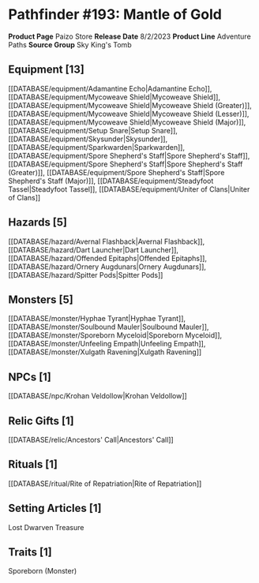 ﻿---
id: '206'
name: Pathfinder 193. Mantle of Gold
rarity: Common
type: Source

---
# Pathfinder #193: Mantle of Gold

**Product Page** Paizo Store
**Release Date** 8/2/2023
**Product Line** Adventure Paths
**Source Group** Sky King's Tomb

## Equipment [13]

[[DATABASE/equipment/Adamantine Echo|Adamantine Echo]], [[DATABASE/equipment/Mycoweave Shield|Mycoweave Shield]], [[DATABASE/equipment/Mycoweave Shield|Mycoweave Shield (Greater)]], [[DATABASE/equipment/Mycoweave Shield|Mycoweave Shield (Lesser)]], [[DATABASE/equipment/Mycoweave Shield|Mycoweave Shield (Major)]], [[DATABASE/equipment/Setup Snare|Setup Snare]], [[DATABASE/equipment/Skysunder|Skysunder]], [[DATABASE/equipment/Sparkwarden|Sparkwarden]], [[DATABASE/equipment/Spore Shepherd's Staff|Spore Shepherd's Staff]], [[DATABASE/equipment/Spore Shepherd's Staff|Spore Shepherd's Staff (Greater)]], [[DATABASE/equipment/Spore Shepherd's Staff|Spore Shepherd's Staff (Major)]], [[DATABASE/equipment/Steadyfoot Tassel|Steadyfoot Tassel]], [[DATABASE/equipment/Uniter of Clans|Uniter of Clans]]

## Hazards [5]

[[DATABASE/hazard/Avernal Flashback|Avernal Flashback]], [[DATABASE/hazard/Dart Launcher|Dart Launcher]], [[DATABASE/hazard/Offended Epitaphs|Offended Epitaphs]], [[DATABASE/hazard/Ornery Augdunars|Ornery Augdunars]], [[DATABASE/hazard/Spitter Pods|Spitter Pods]]

## Monsters [5]

[[DATABASE/monster/Hyphae Tyrant|Hyphae Tyrant]], [[DATABASE/monster/Soulbound Mauler|Soulbound Mauler]], [[DATABASE/monster/Sporeborn Myceloid|Sporeborn Myceloid]], [[DATABASE/monster/Unfeeling Empath|Unfeeling Empath]], [[DATABASE/monster/Xulgath Ravening|Xulgath Ravening]]

## NPCs [1]

[[DATABASE/npc/Krohan Veldollow|Krohan Veldollow]]

## Relic Gifts [1]

[[DATABASE/relic/Ancestors' Call|Ancestors' Call]]

## Rituals [1]

[[DATABASE/ritual/Rite of Repatriation|Rite of Repatriation]]

## Setting Articles [1]

Lost Dwarven Treasure

## Traits [1]

Sporeborn (Monster)